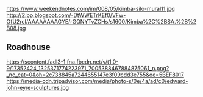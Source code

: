 https://www.weekendnotes.com/im/008/05/kimba-silo-mural11.jpg
http://2.bp.blogspot.com/-DtWWETrKEf0/VFw-OfU2rcI/AAAAAAAAGYE/rGQNYTvZCHs/s1600/Kimba%2C%2BSA.%2B%2B08.jpg
## Roadhouse
https://scontent.fadl3-1.fna.fbcdn.net/v/t1.0-9/17352424_1325371774223971_7005388467884875061_n.png?_nc_cat=0&oh=2c738845a7244655147e3f09cdd3e755&oe=5BEF8017
https://media-cdn.tripadvisor.com/media/photo-s/0e/4a/ad/c0/edward-john-eyre-sculptures.jpg